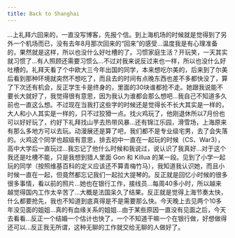 ```yaml
---
title: Back to Shanghai
---
```


...上礼拜六回来的，一直没写博客，先报个信。到上海机场的时候就是觉得到了另外一个机场而已，没有去年8月那次回来的“回来”的感受...温度我是有心理准备的，果然就是这样，所以也没什么好吐槽的了。习惯家庭生活？开玩笑，一天其实就习惯了...有人照顾还需要习惯么...不过对我来说反过来也一样，所以也没什么好吐槽的。礼拜天看了个中欧大三今年出国的同学，本来想吃尔美的，后来到了尔美后看到那种环境就突然不想吃了，而且去的时间有点晚东西也差不多都快没了，算了下次还有机会，反正学生卡是终身的，里面的30块谁都抢不走。她跟我说能不要长大就好了，我觉得很有意思，因为我认为谁都会那么想吧...我自己不知道多久前也一直这么想。不过现在当我打这些字的时候还是觉得长不长大其实是一样的，大人和小人其实是一样的，只不过狡猾一点。找火鸡玩了，他刚退休所以7月份也可以好好玩了，约好下礼拜找山芋去热带风暴...还有锦江乐园，滑雪场，上海原来有那么多地方可以去玩。动漫展还是算了吧，我们都不是专业级宅男，去了会失落的。火鸡这个同学也超级有意思，排去初中一直在一起玩的时候（CS、War3），高中大学后一直玩过...我忘记了他什么时候和我说过，说认识了我真好...对于这个我还是吐槽不能，只是我想到猎人里面 Gon 和 Killua 的某一段。见到了小学一起玩的同学（按照维基百科的定义应该还不算青梅竹马），我知道我认识她，而且小时候一直在一起，但竟然都忘记我们一起拉大提琴的。反正就是回忆小时候的很多很多事情，看以前的照片...她也在银行工作，接线员...每周40多小时，所以越来越觉得国内工作太辛苦了...大概是法国呆久了结果。反正就是觉得上海节奏太快，什么都要抢先，我也不知道到底真得是不是需要那么快。今天晚上去见两个10多年没见面的姐姐...真的有血缘关系的姐姐...由于某些原因一直没有见面之后，今天去看看...反正一个结婚一个估计也快了，一个不知道干嘛一个在银行做，好想做得还可以...反正我无所谓，这种无聊的工作就交给无聊的人做好了。